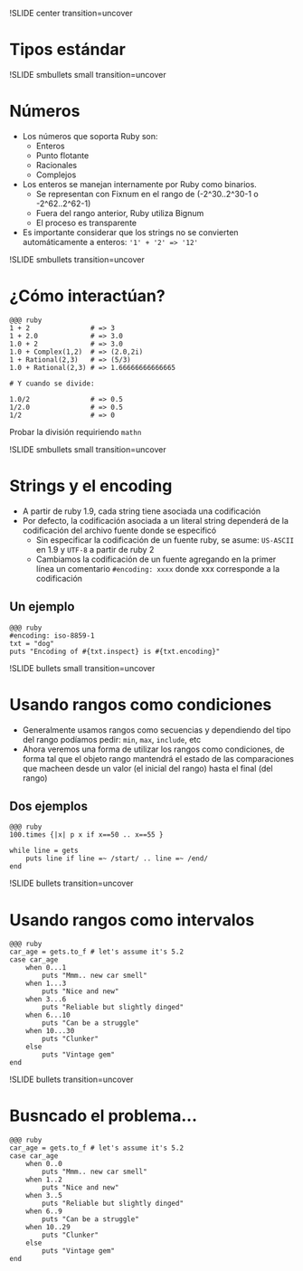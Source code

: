 !SLIDE center transition=uncover
# Tipos estándar

!SLIDE smbullets small transition=uncover
# Números
* Los números que soporta Ruby son: 
  * Enteros
  * Punto flotante
  * Racionales
  * Complejos
* Los enteros se manejan internamente por Ruby como binarios.
  * Se representan con Fixnum en el rango de (-2^30..2^30-1 o -2^62..2^62-1)
  * Fuera del rango anterior, Ruby utiliza Bignum
  * El proceso es transparente 
* Es importante considerar que los strings no se convierten automáticamente a
  enteros: `'1' + '2' => '12'`

!SLIDE smbullets transition=uncover
# ¿Cómo interactúan?

	@@@ ruby
	1 + 2               # => 3
	1 + 2.0             # => 3.0
	1.0 + 2             # => 3.0
	1.0 + Complex(1,2)  # => (2.0,2i)
	1 + Rational(2,3)   # => (5/3)
	1.0 + Rational(2,3) # => 1.66666666666665

	# Y cuando se divide:

	1.0/2               # => 0.5
	1/2.0               # => 0.5
	1/2                 # => 0

Probar la división requiriendo `mathn`

!SLIDE smbullets small transition=uncover
# Strings y el encoding
* A partir de ruby 1.9, cada string tiene asociada una codificación
* Por defecto, la codificación asociada a un literal string dependerá de la 
  codificación del archivo fuente donde se especificó
	* Sin especificar la codificación de un fuente ruby, se asume: `US-ASCII` en
	  1.9 y `UTF-8` a partir de ruby 2
	* Cambiamos la codificación de un fuente agregando en la primer línea un
	  comentario `#encoding: xxxx` donde xxx corresponde a la codificación

## Un ejemplo
	@@@ ruby
	#encoding: iso-8859-1
	txt = "dog"
	puts "Encoding of #{txt.inspect} is #{txt.encoding}"

!SLIDE bullets small transition=uncover
# Usando rangos como condiciones
* Generalmente usamos rangos como secuencias y dependiendo del tipo del rango
	podíamos pedir: `min`, `max`, `include`, etc
* Ahora veremos una forma de utilizar los rangos como condiciones, de forma tal
	que el objeto rango mantendrá el estado de las comparaciones que macheen desde
	un valor (el inicial del rango) hasta el final (del rango)

## Dos ejemplos
	@@@ ruby 
	100.times {|x| p x if x==50 .. x==55 }

	while line = gets
		puts line if line =~ /start/ .. line =~ /end/
	end

!SLIDE bullets transition=uncover
# Usando rangos como intervalos
	@@@ ruby
	car_age = gets.to_f # let's assume it's 5.2
	case car_age
		when 0...1
			puts "Mmm.. new car smell"
		when 1...3
			puts "Nice and new"
		when 3...6
			puts "Reliable but slightly dinged"
		when 6...10
			puts "Can be a struggle"
		when 10...30
			puts "Clunker"
		else
			puts "Vintage gem"
	end

!SLIDE bullets transition=uncover
# Busncado el problema...
	@@@ ruby
	car_age = gets.to_f # let's assume it's 5.2
	case car_age
		when 0..0
			puts "Mmm.. new car smell"
		when 1..2
			puts "Nice and new"
		when 3..5
			puts "Reliable but slightly dinged"
		when 6..9
			puts "Can be a struggle"
		when 10..29
			puts "Clunker"
		else
			puts "Vintage gem"
	end


